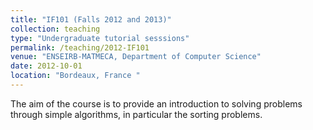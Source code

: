 ```yaml
---
title: "IF101 (Falls 2012 and 2013)"
collection: teaching
type: "Undergraduate tutorial sesssions"
permalink: /teaching/2012-IF101
venue: "ENSEIRB-MATMECA, Department of Computer Science"
date: 2012-10-01
location: "Bordeaux, France "
---
```


The aim of the course is to provide an introduction to solving problems through simple algorithms,
in particular the sorting problems.
